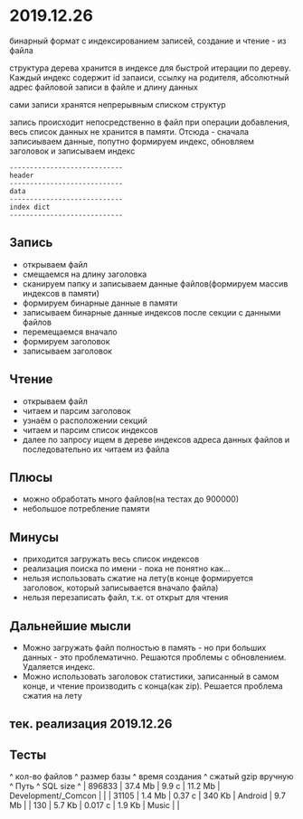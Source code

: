 # 2019.12.26

бинарный формат с индексированием записей, создание и чтение - из файла

структура дерева хранится в индексе для быстрой итерации по дереву. Каждый индекс содержит id запаиси, ссылку на родителя, абсолютный адрес файловой записи в файле и длину данных

сами записи хранятся непрерывным списком структур

запись происходит непосредственно в файл при операции добавления, весь список данных не хранится в памяти. Отсюда - сначала записиываем данные, попутно формируем индекс, обновляем заголовок и записываем индекс

```
----------------------------
header
----------------------------
data
----------------------------
index dict
----------------------------
```

## Запись

- открываем файл
- смещаемся на длину заголовка
- сканируем папку и записываем данные файлов(формируем массив индексов в памяти)
- формируем бинарные данные в памяти
- записываем бинарные данные индексов после секции с данными файлов
- перемещаемся вначало
- формируем заголовок
- записываем заголовок

## Чтение

- открываем файл
- читаем и парсим заголовок
- узнаём о расположении секций
- читаем и парсим список индексов
- далее по запросу ищем в дереве индексов адреса данных файлов и последовательно их читаем из файла


## Плюсы

+ можно обработать много файлов(на тестах до 900000)
+ небольшое потребление памяти



## Минусы

- приходится загружать весь список индексов
- реализация поиска по имени - пока не понятно как...
- нельзя использовать сжатие на лету(в конце формируется заголовок, который записывается вначало файла)
- нельзя перезаписать файл, т.к. от открыт для чтения


## Дальнейшие мысли

- Можно загружать файл полностью в память - но при больших данных - это проблематично. Решаются проблемы с обновлением. Удаляется индекс.
- Можно использовать заголовок статистики, записанный в самом конце, и чтение производить с конца(как zip). Решается проблема сжатия на лету

## тек. реализация 2019.12.26
<!-- 
при создании базы из 74000 файлов, сканирование происходит быстро, но потом долго выполняются какие-то операции и подъедается память

при чтении такой базы - рутовые файлы выбираются шустро -->



## Тесты


^ кол-во файлов ^ размер базы 	^ время создания 	^ сжатый gzip вручную 	^ Путь 					^ SQL size	^
| 896833 		| 37.4 Mb 		| 9.9 с				| 11.2 Mb 				| Development/_Comcon	| 			|
| 31105 		| 1.4 Mb 		| 0.37 с			| 340 Kb 				| Android				| 9.7 Mb 	|
| 130	 		| 5.7 Kb 		| 0.017 с			| 1.9 Kb 				| Music					|			|